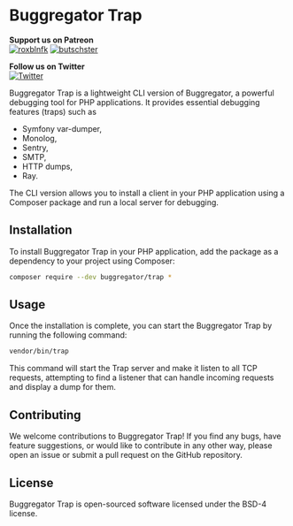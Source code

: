 # Buggregator Trap

**Support us on Patreon**  
[![roxblnfk](https://img.shields.io/endpoint.svg?url=https%3A%2F%2Fshieldsio-patreon.vercel.app%2Fapi%3Fusername%3Droxblnfk%26type%3Dpatrons&style=flat)](https://patreon.com/roxblnfk)
[![butschster](https://img.shields.io/endpoint.svg?url=https%3A%2F%2Fshieldsio-patreon.vercel.app%2Fapi%3Fusername%3Dbutschster%26type%3Dpatrons&style=flat)](https://patreon.com/butschster)

**Follow us on Twitter**  
[![Twitter](https://img.shields.io/badge/twitter-Follow-blue)](https://twitter.com/buggregator)

Buggregator Trap is a lightweight CLI version of Buggregator, a powerful debugging tool for PHP applications.
It provides essential debugging features (traps) such as

- Symfony var-dumper,
- Monolog,
- Sentry,
- SMTP,
- HTTP dumps,
- Ray.

The CLI version allows you to install a client in your PHP application using a Composer package and run a local server
for debugging.

## Installation

To install Buggregator Trap in your PHP application, add the package as a dependency to your project using Composer:

```bash
composer require --dev buggregator/trap *
```

## Usage

Once the installation is complete, you can start the Buggregator Trap by running the following command:

```bash
vendor/bin/trap
```

This command will start the Trap server and make it listen to all TCP requests, attempting to find a listener that can
handle incoming requests and display a dump for them.

## Contributing

We welcome contributions to Buggregator Trap! If you find any bugs, have feature suggestions, or would like to
contribute in any other way, please open an issue or submit a pull request on the GitHub repository.

## License

Buggregator Trap is open-sourced software licensed under the BSD-4 license.
